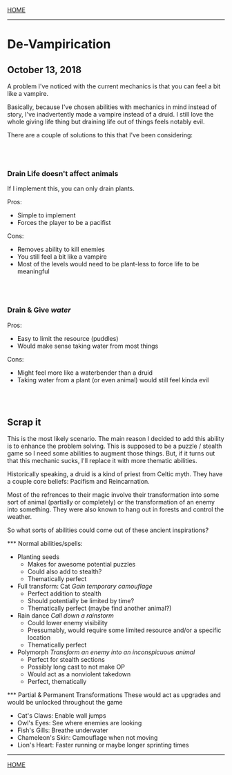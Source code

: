 
[HOME](https://avijr.com)

---

# De-Vampirication
## October 13, 2018

A problem I've noticed with the current mechanics is that you can feel a bit like a vampire.

Basically, because I've chosen abilities with mechanics in mind instead of story, I've inadvertently made a vampire instead of a druid. I still love the whole giving life thing but draining life out of things feels notably evil.



There are a couple of solutions to this that I've been considering:

<br/>
<br/>

### Drain Life doesn't affect animals

If I implement this, you can only drain plants.

Pros:
- Simple to implement
- Forces the player to be a pacifist

Cons:
- Removes ability to kill enemies
- You still feel a bit like a vampire
- Most of the levels would need to be plant-less to force life to be meaningful

<br/>
<br/>

### Drain & Give *water*

Pros:
- Easy to limit the resource (puddles)
- Would make sense taking water from most things

Cons:
- Might feel more like a waterbender than a druid
- Taking water from a plant (or even animal) would still feel kinda evil

<br/>
<br/>

## Scrap it

This is the most likely scenario. The main reason I decided to add this ability is to enhance the problem solving. This is supposed to be a puzzle / stealth game so I need some abilities to augment those things. But, if it turns out that this mechanic sucks, I'll replace it with more thematic abilities.

Historically speaking, a druid is a kind of priest from Celtic myth. They have a couple core beliefs: Pacifism and Reincarnation.

Most of the refrences to their magic involve their transformation into some sort of animal (partially or completely) or the transformation of an enemy into something. They were also known to hang out in forests and control the weather.

So what sorts of abilities could come out of these ancient inspirations?

*** Normal abilities/spells:
- Planting seeds
  - Makes for awesome potential puzzles
  - Could also add to stealth?
  - Thematically perfect
- Full transform: Cat *Gain temporary camouflage*
  - Perfect addition to stealth
  - Should potentially be limited by time?
  - Thematically perfect (maybe find another animal?)
- Rain dance *Call down a rainstorm*
  - Could lower enemy visibility
  - Pressumably, would require some limited resource and/or a specific location
  - Thematically perfect
- Polymorph *Transform an enemy into an inconspicuous animal*
  - Perfect for stealth sections
  - Possibly long cast to not make OP
  - Would act as a nonviolent takedown
  - Perfect, thematically
  
*** Partial & Permanent Transformations
These would act as upgrades and would be unlocked throughout the game
- Cat's Claws: Enable wall jumps
- Owl's Eyes: See where enemies are looking
- Fish's Gills: Breathe underwater
- Chameleon's Skin: Camouflage when not moving
- Lion's Heart: Faster running or maybe longer sprinting times


---

[HOME](https://avijr.com)
